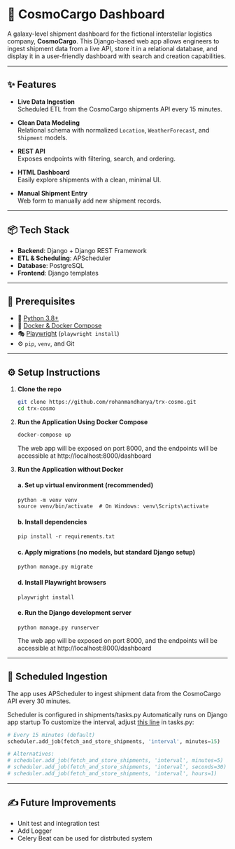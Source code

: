 # 🚀 CosmoCargo Dashboard

A galaxy-level shipment dashboard for the fictional interstellar logistics company, **CosmoCargo**. This Django-based web app allows engineers to ingest shipment data from a live API, store it in a relational database, and display it in a user-friendly dashboard with search and creation capabilities.

---

## ✨ Features

- **Live Data Ingestion**  
  Scheduled ETL from the CosmoCargo shipments API every 15 minutes.

- **Clean Data Modeling**  
  Relational schema with normalized `Location`, `WeatherForecast`, and `Shipment` models.

- **REST API**  
  Exposes endpoints with filtering, search, and ordering.

- **HTML Dashboard**  
  Easily explore shipments with a clean, minimal UI.

- **Manual Shipment Entry**  
  Web form to manually add new shipment records.

---

## 📦 Tech Stack

- **Backend**: Django + Django REST Framework  
- **ETL & Scheduling**: APScheduler  
- **Database**: PostgreSQL
- **Frontend**: Django templates

---
## 🧰 Prerequisites

- 🐍 [Python 3.8+](https://www.python.org/downloads/)
- 🐳 [Docker & Docker Compose](https://docs.docker.com/get-docker/)
- 🎭 [Playwright](https://playwright.dev/python/docs/intro) (`playwright install`)
- ⚙️ `pip`, `venv`, and Git


---

## ⚙️ Setup Instructions

1. **Clone the repo**
   ```bash
   git clone https://github.com/rohanmandhanya/trx-cosmo.git
   cd trx-cosmo
   ```

2. **Run the Application Using Docker Compose**
    ```bash
    docker-compose up
    ```

    The web app will be exposed on port 8000, and the endpoints will be accessible at http://localhost:8000/dashboard
 
3. **Run the Application without Docker**
    #### a. Set up virtual environment (recommended)
    ```
    python -m venv venv
    source venv/bin/activate  # On Windows: venv\Scripts\activate
    ```

    #### b. Install dependencies
    ```
    pip install -r requirements.txt
    ```

    #### c. Apply migrations (no models, but standard Django setup)
    ```
    python manage.py migrate
    ```

    #### d. Install Playwright browsers
    ```
    playwright install
    ```

    #### e. Run the Django development server
    ```
    python manage.py runserver
    ```

    The web app will be exposed on port 8000, and the endpoints will be accessible at http://localhost:8000/dashboard

---

## 📆 Scheduled Ingestion

The app uses APScheduler to ingest shipment data from the CosmoCargo API every 30 minutes.

Scheduler is configured in shipments/tasks.py
Automatically runs on Django app startup
To customize the interval, adjust [this line](https://github.com/rohanmandhanya/txr-cosmo/blob/de92482e356ffdc55759d13fc1c50ba95686bf5c/shipments/tasks.py#L48) in tasks.py:

```python
# Every 15 minutes (default)
scheduler.add_job(fetch_and_store_shipments, 'interval', minutes=15)

# Alternatives:
# scheduler.add_job(fetch_and_store_shipments, 'interval', minutes=5)
# scheduler.add_job(fetch_and_store_shipments, 'interval', seconds=30)
# scheduler.add_job(fetch_and_store_shipments, 'interval', hours=1)
```

---

## ✍️ Future Improvements

- Unit test and integration test
- Add Logger
- Celery Beat can be used for distrbuted system